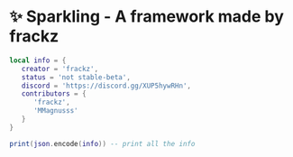 # ✨ Sparkling - A framework made by frackz

```lua
local info = {
   creator = 'frackz',
   status = 'not stable-beta',
   discord = 'https://discord.gg/XUP5hywRHn',
   contributors = {
      'frackz',
      'MMagnusss'
   }
}

print(json.encode(info)) -- print all the info
```
